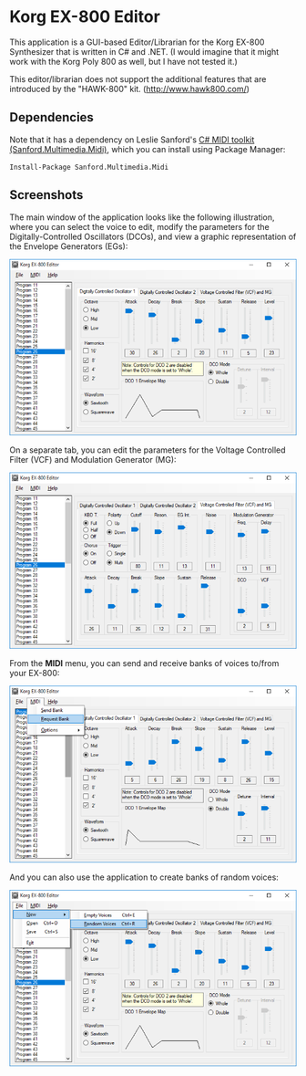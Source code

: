# Korg EX-800 Editor

This application is a GUI-based Editor/Librarian for the Korg EX-800 Synthesizer that is written in C# and .NET. (I would imagine that it might work with the Korg Poly 800 as well, but I have not tested it.)

This editor/librarian does not support the additional features that are introduced by the "HAWK-800" kit. (<http://www.hawk800.com/>)

## Dependencies

Note that it has a dependency on Leslie Sanford's [C# MIDI toolkit (Sanford.Multimedia.Midi)](https://github.com/tebjan/Sanford.Multimedia.Midi), which you can install using Package Manager:

```
Install-Package Sanford.Multimedia.Midi
```

## Screenshots

The main window of the application looks like the following illustration, where you can select the voice to edit, modify the parameters for the Digitally-Controlled Oscillators (DCOs), and view a graphic representation of the Envelope Generators (EGs):

![Main Window](./Screenshots/screenshot-main-screen.png)

On a separate tab, you can edit the parameters for the Voltage Controlled Filter (VCF) and Modulation Generator (MG):

![Voltage Controlled Oscillator and Modulation Generator](./Screenshots/screenshot-vcf-and-mg.png)

From the **MIDI** menu, you can send and receive banks of voices to/from your EX-800:

![Random Voices](./Screenshots/screenshot-send-receive.png)

And you can also use the application to create banks of random voices:

![Random Voices](./Screenshots/screenshot-random-voices.png)
